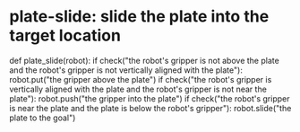 # plate-slide: slide the plate into the target location
def plate_slide(robot):
    if check("the robot's gripper is not above the plate and the robot's gripper is not vertically aligned with the plate"):
        robot.put("the gripper above the plate")
    if check("the robot's gripper is vertically aligned with the plate and the robot's gripper is not near the plate"):
        robot.push("the gripper into the plate")
    if check("the robot's gripper is near the plate and the plate is below the robot's gripper"):
        robot.slide("the plate to the goal")